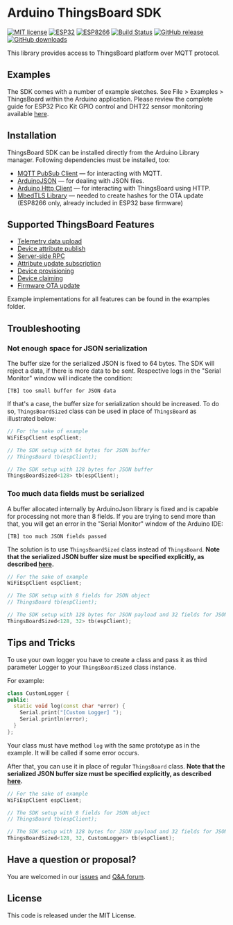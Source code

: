 
# Arduino ThingsBoard SDK

[![MIT license](https://img.shields.io/badge/License-MIT-yellow.svg?style=flat-square)](https://lbesson.mit-license.org/)
[![ESP32](https://img.shields.io/badge/ESP-32-green.svg?style=flat-square)](https://www.espressif.com/en/products/socs/esp32)
[![ESP8266](https://img.shields.io/badge/ESP-8266-blue.svg?style=flat-square)](https://www.espressif.com/en/products/socs/esp8266)
[![Build Status](https://travis-ci.org/thingsboard/ThingsBoard-Arduino-MQTT-SDK.svg?branch=master)](https://travis-ci.org/thingsboard/ThingsBoard-Arduino-MQTT-SDK)
[![GitHub release](https://img.shields.io/github/release/thingsboard/thingsboard-arduino-sdk/all.svg?style=flat-square)](https://github.com/thingsboard/thingsboard-arduino-sdk/releases/)
[![GitHub downloads](https://img.shields.io/github/downloads/thingsboard/thingsboard-arduino-sdk/all.svg?style=flat-square)](https://github.com/thingsboard/thingsboard-arduino-sdk/releases/)

This library provides access to ThingsBoard platform over MQTT protocol.

## Examples

The SDK comes with a number of example sketches. See File > Examples > ThingsBoard within the Arduino application.
Please review the complete guide for ESP32 Pico Kit GPIO control and DHT22 sensor monitoring available [here](https://thingsboard.io/docs/samples/esp32/gpio-control-pico-kit-dht22-sensor/).

## Installation

ThingsBoard SDK can be installed directly from the Arduino Library manager.
Following dependencies must be installed, too:

 - [MQTT PubSub Client](https://github.com/knolleary/pubsubclient) — for interacting with MQTT.
 - [ArduinoJSON](https://github.com/bblanchon/ArduinoJson) — for dealing with JSON files.
 - [Arduino Http Client](https://github.com/arduino-libraries/ArduinoHttpClient) — for interacting with ThingsBoard using HTTP.
 - [MbedTLS Library](https://github.com/Seeed-Studio/Seeed_Arduino_mbedtls) — needed to create hashes for the OTA update (ESP8266 only, already included in ESP32 base firmware)

## Supported ThingsBoard Features

 - [Telemetry data upload](https://thingsboard.io/docs/reference/mqtt-api/#telemetry-upload-api)
 - [Device attribute publish](https://thingsboard.io/docs/reference/mqtt-api/#publish-attribute-update-to-the-server)
 - [Server-side RPC](https://thingsboard.io/docs/reference/mqtt-api/#server-side-rpc)
 - [Attribute update subscription](https://thingsboard.io/docs/reference/mqtt-api/#subscribe-to-attribute-updates-from-the-server)
 - [Device provisioning](https://thingsboard.io/docs/reference/mqtt-api/#device-provisioning)
 - [Device claiming](https://thingsboard.io/docs/reference/mqtt-api/#claiming-devices)
 - [Firmware OTA update](https://thingsboard.io/docs/reference/mqtt-api/#firmware-api)

Example implementations for all features can be found in the examples folder.

## Troubleshooting

### Not enough space for JSON serialization

The buffer size for the serialized JSON is fixed to 64 bytes. The SDK will reject a data, if there is more data to be sent. Respective logs in the "Serial Monitor" window will indicate the condition:

```
[TB] too small buffer for JSON data
```

If that's a case, the buffer size for serialization should be increased. To do so, `ThingsBoardSized` class can be used in place of `ThingsBoard` as illustrated below:

```cpp
// For the sake of example
WiFiEspClient espClient;

// The SDK setup with 64 bytes for JSON buffer
// ThingsBoard tb(espClient);

// The SDK setup with 128 bytes for JSON buffer
ThingsBoardSized<128> tb(espClient);
```

### Too much data fields must be serialized

A buffer allocated internally by ArduinoJson library is fixed and is capable for processing not more than 8 fields. If you are trying to send more than that, you will get an error in the "Serial Monitor" window of the Arduino IDE:

```
[TB] too much JSON fields passed
```

The solution is to use `ThingsBoardSized` class instead of `ThingsBoard`. **Note that the serialized JSON buffer size must be specified explicitly, as described [here](#not-enough-space-for-json-serialization).**

```cpp
// For the sake of example
WiFiEspClient espClient;

// The SDK setup with 8 fields for JSON object
// ThingsBoard tb(espClient);

// The SDK setup with 128 bytes for JSON payload and 32 fields for JSON object.
ThingsBoardSized<128, 32> tb(espClient);
```

## Tips and Tricks
To use your own logger you have to create a class and pass it as third parameter Logger to your `ThingsBoardSized` class instance.

For example:

```cpp
class CustomLogger {
public:
  static void log(const char *error) {
    Serial.print("[Custom Logger] ");
    Serial.println(error);
  }
};
```
Your class must have method `log` with the same prototype as in the example. It will be called if some error occurs.

After that, you can use it in place of regular `ThingsBoard` class. **Note that the serialized JSON buffer size must be specified explicitly, as described [here](#too-much-data-fields-must-be-serialized).**

```cpp
// For the sake of example
WiFiEspClient espClient;

// The SDK setup with 8 fields for JSON object
// ThingsBoard tb(espClient);

// The SDK setup with 128 bytes for JSON payload and 32 fields for JSON object.
ThingsBoardSized<128, 32, CustomLogger> tb(espClient);
```

## Have a question or proposal?

You are welcomed in our [issues](https://github.com/thingsboard/ThingsBoard-Arduino-MQTT-SDK/issues) and [Q&A forum](https://groups.google.com/forum/#!forum/thingsboard).

## License

This code is released under the MIT License.

